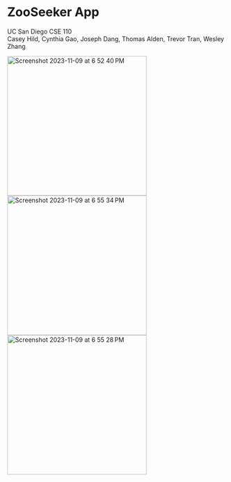 # ZooSeeker App
UC San Diego CSE 110<br>
Casey Hild, Cynthia Gao, Joseph Dang, Thomas Alden, Trevor Tran, Wesley Zhang<br>

<img width="320" alt="Screenshot 2023-11-09 at 6 52 40 PM" src="https://github.com/caseyhild/ZooSeeker-App/assets/44584719/783b6def-689c-4b73-a3ff-89381cad6ad5">
<img width="320" alt="Screenshot 2023-11-09 at 6 55 34 PM" src="https://github.com/caseyhild/ZooSeeker-App/assets/44584719/0e15ed23-3c12-4a37-af8c-8b689cef50be">
<img width="320" alt="Screenshot 2023-11-09 at 6 55 28 PM" src="https://github.com/caseyhild/ZooSeeker-App/assets/44584719/a876208c-f43c-4037-941c-7bc51576c51a">

